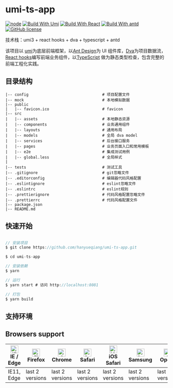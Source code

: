 # umi-ts-app

[![node](https://img.shields.io/badge/node-%3E%3D10.13.0-brightgreen)](https://mobile.ant.design)
[![Build With Umi](https://img.shields.io/badge/umi-%5E3.1.3-brightgreen)](https://umijs.org/)
[![Build With React](https://img.shields.io/badge/react-%5E16.8.0-brightgreen)](https://react.docschina.org/)
[![Build With antd](https://img.shields.io/badge/antd-%5E4.2.0-brightgreen)](https://ant.design/index-cn)
[![GitHub license](https://img.shields.io/badge/license-MIT-blue.svg)]()

技术栈：umi3 + react hooks + dva + typescript + antd

该项目以 [umi](https://umijs.org/zh/)为底层前端框架，以[Ant Design](https://ant.design/index-cn)为 UI 组件库，[Dva](https://dvajs.com/guide/)为项目数据流，[React hooks](https://react.docschina.org/)编写前端业务组件，以[TypeScript](https://www.tslang.cn/) 做为静态类型检查，包含完整的前端工程化实践。


## 目录结构

    |-- config                                # 项目配置文件
    |-- mock                                  # 本地模拟数据
    |-- public                                
    |   |-- favicon.ico                       # favicon
    |-- src                                   
    |   |-- assets                            # 本地静态资源
    |   |-- components                        # 业务通用组件
    |   |-- layouts                           # 通用布局
    |   |-- models                            # 全局 dva model
    |   |-- services                          # 后台接口服务
    |   |-- pages                             # 业务页面入口和常用模板
    |   |-- e2e                               # 集成测试用例
    |   |-- global.less                       # 全局样式
    |                           
    |-- tests                                 # 测试工具
    |-- .gitignore                            # git忽略文件
    |-- .editorconfig                         # 编辑器代码风格配置
    |-- .eslintignore                         # eslint忽略文件
    |-- .eslintrc                             # eslint规则
    |-- .prettierignore                       # 代码风格配置忽略文件
    |-- .prettierrc                           # 代码风格配置文件
    |-- package.json                          
    |-- README.md                              

## 快速开始

```javascript

// 安装项目
$ git clone https://github.com/hanyueqiang/umi-ts-app.git

$ cd umi-ts-app

// 安装依赖
$ yarn

// 运行
$ yarn start # 访问 http://localhost:8081

// 打包
$ yarn build

```

## 支持环境

## Browsers support

| [<img src="https://raw.githubusercontent.com/alrra/browser-logos/master/src/edge/edge_48x48.png" alt="IE / Edge" width="24px" height="24px" />](http://godban.github.io/browsers-support-badges/)<br/>IE / Edge | [<img src="https://raw.githubusercontent.com/alrra/browser-logos/master/src/firefox/firefox_48x48.png" alt="Firefox" width="24px" height="24px" />](http://godban.github.io/browsers-support-badges/)<br/>Firefox | [<img src="https://raw.githubusercontent.com/alrra/browser-logos/master/src/chrome/chrome_48x48.png" alt="Chrome" width="24px" height="24px" />](http://godban.github.io/browsers-support-badges/)<br/>Chrome | [<img src="https://raw.githubusercontent.com/alrra/browser-logos/master/src/safari/safari_48x48.png" alt="Safari" width="24px" height="24px" />](http://godban.github.io/browsers-support-badges/)<br/>Safari | [<img src="https://raw.githubusercontent.com/alrra/browser-logos/master/src/safari-ios/safari-ios_48x48.png" alt="iOS Safari" width="24px" height="24px" />](http://godban.github.io/browsers-support-badges/)<br/>iOS Safari | [<img src="https://raw.githubusercontent.com/alrra/browser-logos/master/src/samsung-internet/samsung-internet_48x48.png" alt="Samsung" width="24px" height="24px" />](http://godban.github.io/browsers-support-badges/)<br/>Samsung | [<img src="https://raw.githubusercontent.com/alrra/browser-logos/master/src/opera/opera_48x48.png" alt="Opera" width="24px" height="24px" />](http://godban.github.io/browsers-support-badges/)<br/>Opera |
| --------- | --------- | --------- | --------- | --------- | --------- | --------- |
| IE11, Edge| last 2 versions| last 2 versions| last 2 versions| last 2 versions| last 2 versions| last 2 versions





